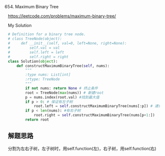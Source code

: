 ## 
654. Maximum Binary Tree

https://leetcode.com/problems/maximum-binary-tree/

My Solution

```python
# Definition for a binary tree node.
# class TreeNode(object):
#     def __init__(self, val=0, left=None, right=None):
#         self.val = val
#         self.left = left
#         self.right = right
class Solution(object):
    def constructMaximumBinaryTree(self, nums):
        """
        :type nums: List[int]
        :rtype: TreeNode
        """
        if not nums: return None # 终止条件
        root = TreeNode(max(nums)) # 新建root
        p = nums.index(root.val) #找到最大值
        if p > 0: # 保证有左子树
            root.left = self.constructMaximumBinaryTree(nums[:p]) # 递归，再分为左右子树
        if p < len(nums): #有右子树
            root.right = self.constructMaximumBinaryTree(nums[p+1:])
        return root
```
## 解题思路
分割为左右子树，左子树时，用self.function(左)，右子树，用self.function(右)
       
